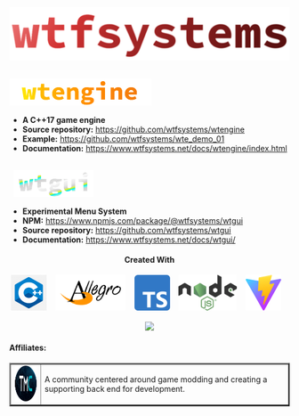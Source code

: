 ![wtfsystems](https://github.com/wtfsystems/.github/blob/main//logos/wtf_logo_large.png)

<br/>
<img style="height: 48px;" src="https://github.com/wtfsystems/.github/blob/main/logos/wte_logo.png">

- __A C++17 game engine__
- __Source repository:__  https://github.com/wtfsystems/wtengine
- __Example:__ https://github.com/wtfsystems/wte_demo_01
- __Documentation:__ https://www.wtfsystems.net/docs/wtengine/index.html

<br/>
&nbsp;&nbsp;<img style="height: 48px;" src="https://github.com/wtfsystems/.github/blob/main/logos/wtgui_logo.png">

- __Experimental Menu System__
- __NPM:__ https://www.npmjs.com/package/@wtfsystems/wtgui
- __Source repository:__  https://github.com/wtfsystems/wtgui
- __Documentation:__ https://www.wtfsystems.net/docs/wtgui/

<h4 align="center">Created With</h3>
<p align="center">
<a href="https://isocpp.org/std/the-standard"><img style="height: 64px;" src="https://github.com/wtfsystems/.github/blob/main/img/c-logo-1.png"></a>
&nbsp;&nbsp;
<a href="https://liballeg.org/"><img style="height: 64px;" src="https://github.com/wtfsystems/.github/blob/main/img/allegro_logo.png"></a>
&nbsp;&nbsp;
<a href="https://www.typescriptlang.org/"><img style="height: 64px;" src="https://github.com/wtfsystems/.github/blob/main/img/typescript.svg"></a>
&nbsp;&nbsp;  
<a href="https://nodejs.org/"><img style="height: 64px;" src="https://github.com/wtfsystems/.github/blob/main/img/nodejs.png"></a>
&nbsp;&nbsp;
<a href="https://vitejs.dev/"><img style="height: 64px;" src="https://github.com/wtfsystems/.github/blob/main/img/vite.svg"></a>
&nbsp;&nbsp;
<br/><br/>
<a href="https://endsoftwarepatents.org/innovating-without-patents"><img style="height: 45px;" src="https://static.fsf.org/nosvn/esp/logos/patent-free.svg"></a>
</p>

<h4>Affiliates:</h3>
<table border="2">
<tr>
  <td>
  <a href="https://moddingcommunity.com/">
  <img style="height: 64px;" src="https://github.com/wtfsystems/.github/blob/main/tmc/tmc_icon_one_v2_icon_font4_light.png"></a>
  </td>
  <td>
  A community centered around game modding and creating a supporting back end for development.
  </td>
</tr>
</table>
